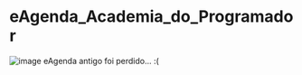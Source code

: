 # eAgenda_Academia_do_Programador
![image](https://user-images.githubusercontent.com/91075515/163627859-6038aee3-5c85-4640-8f5f-707453c02a1f.png)
eAgenda antigo foi perdido...
:(
